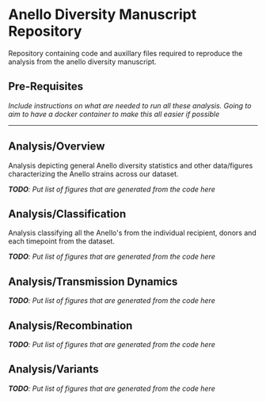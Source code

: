 # Anello Diversity Manuscript Repository
Repository containing code and auxillary files required to reproduce the
analysis from the anello diversity manuscript.

## Pre-Requisites
_Include instructions on what are needed to run all these analysis. Going
to aim to have a docker container to make this all easier if possible_

---

## Analysis/Overview
Analysis depicting general Anello diversity statistics and other data/figures
characterizing the Anello strains across our dataset.

___TODO__: Put list of figures that are generated from the code here_

## Analysis/Classification
Analysis classifying all the Anello's from the individual recipient, donors and
each timepoint from the dataset.

___TODO__: Put list of figures that are generated from the code here_

## Analysis/Transmission Dynamics

___TODO__: Put list of figures that are generated from the code here_

## Analysis/Recombination

___TODO__: Put list of figures that are generated from the code here_


## Analysis/Variants

___TODO__: Put list of figures that are generated from the code here_
